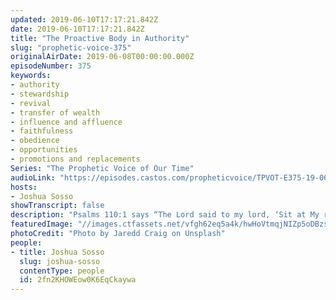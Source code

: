 ```yaml
---
updated: 2019-06-10T17:17:21.842Z
date: 2019-06-10T17:17:21.842Z
title: "The Proactive Body in Authority"
slug: "prophetic-voice-375"
originalAirDate: 2019-06-08T00:00:00.000Z
episodeNumber: 375
keywords:
- authority
- stewardship
- revival
- transfer of wealth
- influence and affluence
- faithfulness
- obedience
- opportunities
- promotions and replacements
Series: "The Prophetic Voice of Our Time"
audioLink: "https://episodes.castos.com/propheticvoice/TPVOT-E375-19-06-08-09-The-Proactive-Body-in-Authority.mp3"
hosts:
- Joshua Sosso
showTranscript: false
description: "Psalms 110:1 says “The Lord said to my lord, ‘Sit at My right hand until I make your enemies a footstool for your feet.’” … What’s happening here is that Father God is speaking to the Son of God, Jesus, and He’s saying “You’re gonna sit at My right hand until your enemies are a footstool for your feet.” So what does that mean? It means that Jesus Christ cannot return, he will remain at the right hand of the Father until the body of Christ is ruling and reigning here on the Earth."
featuredImage: "//images.ctfassets.net/vfgh62eq5a4k/hwHoVtmqjNIZp5oDBzs5x/663ae85f6fbacff0efb16aba46c046a6/jaredd-craig-750818-unsplash.jpg"
photoCredit: "Photo by Jaredd Craig on Unsplash"
people:
- title: Joshua Sosso
  slug: joshua-sosso
  contentType: people
  id: 2fn2KHOWEow0K6EqCkaywa
---
```

